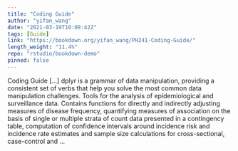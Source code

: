 ```yaml
---
title: "Coding Guide"
author: "yifan_wang"
date: "2021-03-19T10:08:42Z"
tags: [Guide]
link: "https://bookdown.org/yifan_wang/PH241-Coding-Guide/"
length_weight: "11.4%"
repo: "rstudio/bookdown-demo"
pinned: false
---
```


Coding Guide [...] dplyr is a grammar of data manipulation, providing a consistent set of verbs that help you solve the most common data manipulation challenges. Tools for the analysis of epidemiological and surveillance data. Contains functions for directly and indirectly adjusting measures of disease frequency, quantifying measures of association on the basis of single or multiple strata of count data presented in a contingency table, computation of confidence intervals around incidence risk and incidence rate estimates and sample size calculations for cross-sectional, case-control and ...
